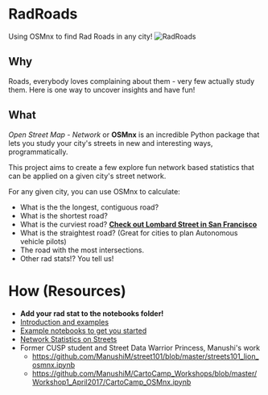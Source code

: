 # RadRoads
Using OSMnx to find Rad Roads in any city!
![RadRoads](https://github.com/argo-marketplace/RadStreets/blob/master/road-166543_960_720.jpg)

## Why
Roads, everybody loves complaining about them - very few actually study them. Here is one way to uncover insights and have fun!

## What
*Open Street Map - Network* or **OSMnx** is an incredible Python package that lets you study your city's streets in new and interesting ways, programmatically.

This project aims to create a few explore fun network based statistics that can be applied on a given city's street network.

For any given city, you can use OSMnx to calculate:

- What is the the longest, contiguous road?
- What is the shortest road?
- What is the curviest road? [**Check out Lombard Street in San Francisco**](https://www.openstreetmap.org/way/402111597)
- What is the straightest road? (Great for cities to plan Autonomous vehicle pilots)
- The road with the most intersections.
- Other rad stats!? You tell us!

# How (Resources)
- **Add your rad stat to the notebooks folder!**
- [Introduction and examples](http://geoffboeing.com/2016/11/osmnx-python-street-networks/)
- [Example notebooks to get you started](https://github.com/gboeing/osmnx-examples/tree/master/notebooks)
- [Network Statistics on Streets](http://osmnx.readthedocs.io/en/stable/osmnx.html?highlight=basic_stats#module-osmnx.stats)
- Former CUSP student and Street Data Warrior Princess, Manushi's work
   - https://github.com/ManushiM/street101/blob/master/streets101_lion_osmnx.ipynb
   - https://github.com/ManushiM/CartoCamp_Workshops/blob/master/Workshop1_April2017/CartoCamp_OSMnx.ipynb

